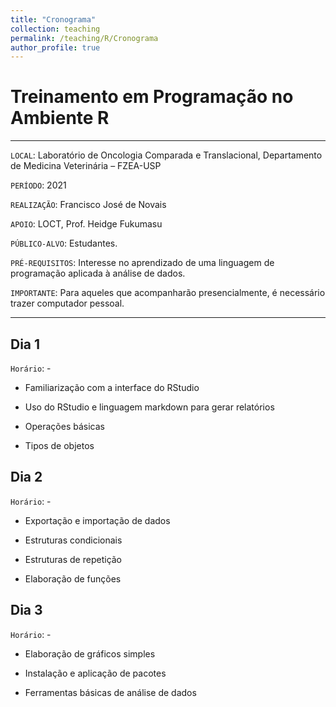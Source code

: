 ```yaml
---
title: "Cronograma"
collection: teaching
permalink: /teaching/R/Cronograma
author_profile: true
---
```

# Treinamento em Programação no Ambiente R

---

`LOCAL`: Laboratório de Oncologia Comparada e Translacional, Departamento de Medicina Veterinária – FZEA-USP

`PERÍODO`: 2021

`REALIZAÇÃO`: Francisco José de Novais

`APOIO`: LOCT, Prof. Heidge Fukumasu

`PÚBLICO-ALVO`: Estudantes.

`PRÉ-REQUISITOS`: Interesse no aprendizado de uma linguagem de programação aplicada à análise de dados.

`IMPORTANTE`: Para aqueles que acompanharão presencialmente, é necessário trazer computador pessoal.

---

## Dia 1
`Horário`:  -

* Familiarização com a interface do RStudio

* Uso do RStudio e linguagem markdown para gerar relatórios

* Operações básicas

* Tipos de objetos


## Dia 2
`Horário`: - 

* Exportação e importação de dados

* Estruturas condicionais

* Estruturas de repetição

* Elaboração de funções
	
## Dia 3
`Horário`: -

* Elaboração de gráficos simples

* Instalação e aplicação de pacotes

* Ferramentas básicas de análise de dados
